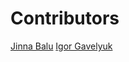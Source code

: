 # Contributors

[Jinna Balu](https://github.com/JinnaBalu)
[Igor Gavelyuk](https://github.com/igavelyuk)
